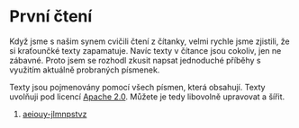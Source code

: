 # První čtení

Když jsme s našim synem cvičili čtení z čítanky, velmi rychle jsme zjistili, že si kraťounčké texty zapamatuje. Navíc texty v čítance jsou cokoliv, jen ne zábavné. Proto jsem se rozhodl zkusit napsat jednoduché příběhy s využitím aktuálně probraných písmenek.

Texty jsou pojmenovány pomocí všech písmen, která obsahují. Texty uvolňuji pod licencí [Apache 2.0](https://cs.wikipedia.org/wiki/Apache_Licence). Můžete je tedy libovolně upravovat a šířit.

1. [aeiouy-jlmnpstvz](https://github.com/jkubos/prvni-cteni/blob/master/aeiouy-jlmnpstvz.txt)

